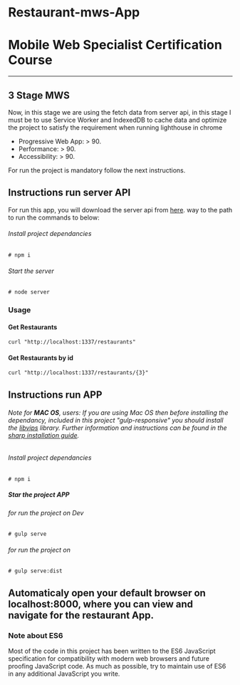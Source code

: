 # Restaurant-mws-App

# Mobile Web Specialist Certification Course
---
## 3 Stage MWS

Now, in this stage we are using the fetch data from server api, in this stage I must be to use Service Worker and IndexedDB to cache data and optimize the project to satisfy the requirement when running lighthouse in chrome

- Progressive Web App: > 90.
- Performance: > 90.
- Accessibility: > 90.


For run the project is mandatory follow the next instructions.

## Instructions run server API
For run this app, you will download the server api from [here](https://github.com/udacity/mws-restaurant-stage-3).
way to the path to run the commands to below:

###### Install project dependancies
```
# npm i
```

###### Start the server
```
# node server
```

### Usage

#### Get Restaurants
```
curl "http://localhost:1337/restaurants"
```
#### Get Restaurants by id
````
curl "http://localhost:1337/restaurants/{3}"
````

## Instructions run APP

###### Note for **MAC OS**, users: If you are using Mac OS then before installing the dependancy, included in this project  "gulp-responsive" you should install the [libvips](https://github.com/jcupitt/libvips) library.  Further information and instructions can be found in the [sharp installation guide](http://sharp.dimens.io/en/stable/install/).

###### Install project dependancies
```
# npm i
```

##### Star the project APP

###### for run the project on Dev
```
# gulp serve 
```

###### for run the project on
```
# gulp serve:dist 
```

## Automaticaly open your default browser on localhost:8000, where you can view and navigate for the restaurant App.

### Note about ES6

Most of the code in this project has been written to the ES6 JavaScript specification for compatibility with modern web browsers and future proofing JavaScript code. As much as possible, try to maintain use of ES6 in any additional JavaScript you write.